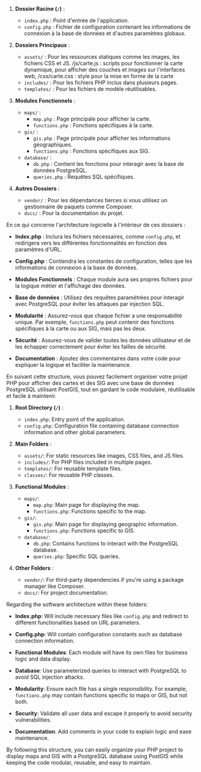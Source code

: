 1. **Dossier Racine (`/`)** :
   - `index.php` : Point d'entrée de l'application.
   - `config.php` : Fichier de configuration contenant les informations de connexion à la base de données et d'autres paramètres globaux.

2. **Dossiers Principaux** :
   - `assets/` : Pour les ressources statiques comme les images, les fichiers CSS et JS.
            /js/carte.js : scripts pour fonctionner la carte dynamique, pour afficher des couches et images sur l'interfaces web,
            /css/carte.css : style pour la mise en forme de la carte 
   - `includes/` : Pour les fichiers PHP inclus dans plusieurs pages.
   - `templates/` : Pour les fichiers de modèle réutilisables.  

3. **Modules Fonctionnels** :
   - `maps/` :
     - `map.php` : Page principale pour afficher la carte.
     - `functions.php` : Fonctions spécifiques à la carte.
   - `gis/` :
     - `gis.php` : Page principale pour afficher les informations géographiques.
     - `functions.php` : Fonctions spécifiques aux SIG.
   - `database/` :
     - `db.php` : Contient les fonctions pour interagir avec la base de données PostgreSQL.
     - `queries.php` : Requêtes SQL spécifiques.

4. **Autres Dossiers** :
   - `vendor/` : Pour les dépendances tierces si vous utilisez un gestionnaire de paquets comme Composer.
   - `docs/` : Pour la documentation du projet.

En ce qui concerne l'architecture logicielle à l'intérieur de ces dossiers :

- **Index.php** : Inclura les fichiers nécessaires, comme `config.php`, et redirigera vers les différentes fonctionnalités en fonction des paramètres d'URL.

- **Config.php** : Contiendra les constantes de configuration, telles que les informations de connexion à la base de données.

- **Modules Fonctionnels** : Chaque module aura ses propres fichiers pour la logique métier et l'affichage des données.

- **Base de données** : Utilisez des requêtes paramétrées pour interagir avec PostgreSQL pour éviter les attaques par injection SQL.

- **Modularité** : Assurez-vous que chaque fichier a une responsabilité unique. Par exemple, `functions.php` peut contenir des fonctions spécifiques à la carte ou aux SIG, mais pas les deux.

- **Sécurité** : Assurez-vous de valider toutes les données utilisateur et de les échapper correctement pour éviter les failles de sécurité.

- **Documentation** : Ajoutez des commentaires dans votre code pour expliquer la logique et faciliter la maintenance.

En suivant cette structure, vous pouvez facilement organiser votre projet PHP pour afficher des cartes et des SIG avec une base de données PostgreSQL utilisant PostGIS, tout en gardant le code modulaire, réutilisable et facile à maintenir.



1. **Root Directory (`/`)** :
   - `index.php`: Entry point of the application.
   - `config.php`: Configuration file containing database connection information and other global parameters.

2. **Main Folders** :
   - `assets/`: For static resources like images, CSS files, and JS files.
   - `includes/`: For PHP files included in multiple pages.
   - `templates/`: For reusable template files.
   - `classes/`: For reusable PHP classes.

3. **Functional Modules** :
   - `maps/`:
     - `map.php`: Main page for displaying the map.
     - `functions.php`: Functions specific to the map.
   - `gis/`:
     - `gis.php`: Main page for displaying geographic information.
     - `functions.php`: Functions specific to GIS.
   - `database/`:
     - `db.php`: Contains functions to interact with the PostgreSQL database.
     - `queries.php`: Specific SQL queries.

4. **Other Folders** :
   - `vendor/`: For third-party dependencies if you're using a package manager like Composer.
   - `docs/`: For project documentation.

Regarding the software architecture within these folders:

- **Index.php**: Will include necessary files like `config.php` and redirect to different functionalities based on URL parameters.

- **Config.php**: Will contain configuration constants such as database connection information.

- **Functional Modules**: Each module will have its own files for business logic and data display.

- **Database**: Use parameterized queries to interact with PostgreSQL to avoid SQL injection attacks.

- **Modularity**: Ensure each file has a single responsibility. For example, `functions.php` may contain functions specific to maps or GIS, but not both.

- **Security**: Validate all user data and escape it properly to avoid security vulnerabilities.

- **Documentation**: Add comments in your code to explain logic and ease maintenance.

By following this structure, you can easily organize your PHP project to display maps and GIS with a PostgreSQL database using PostGIS while keeping the code modular, reusable, and easy to maintain.